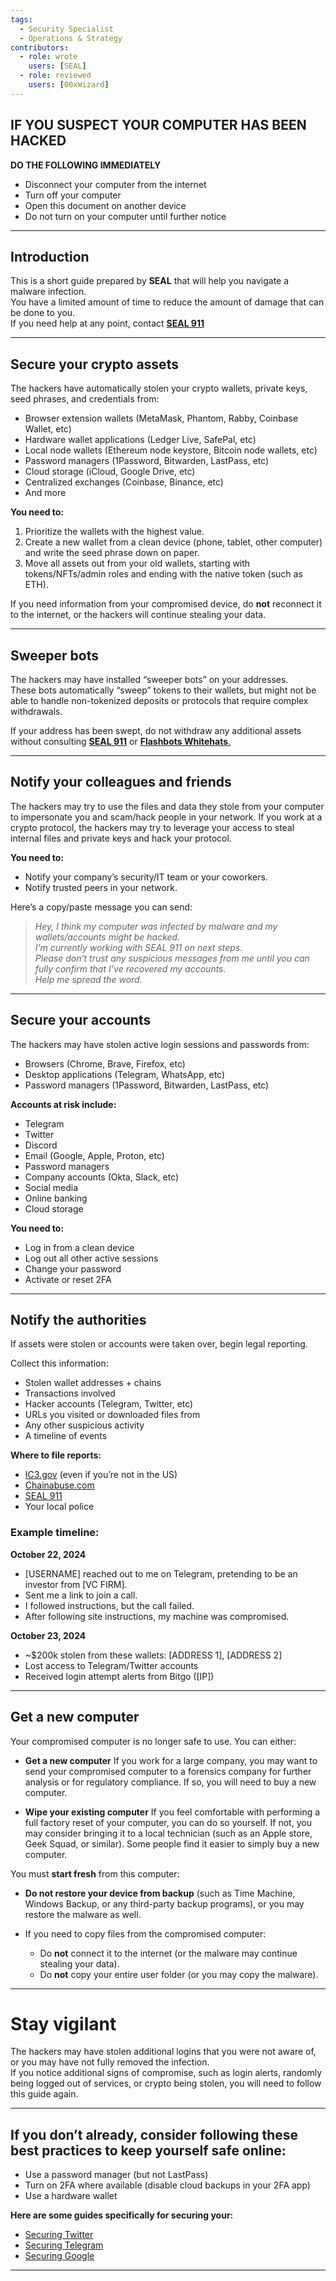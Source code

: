 ```yaml
---
tags:
  - Security Specialist
  - Operations & Strategy
contributors:
  - role: wrote
    users: [SEAL]
  - role: reviewed
    users: [00xWizard]
---
```




## IF YOU SUSPECT YOUR COMPUTER HAS BEEN HACKED  
**DO THE FOLLOWING IMMEDIATELY**

- Disconnect your computer from the internet  
- Turn off your computer  
- Open this document on another device  
- Do not turn on your computer until further notice  

---

## Introduction
This is a short guide prepared by **SEAL** that will help you navigate a malware infection.  
You have a limited amount of time to reduce the amount of damage that can be done to you.  
If you need help at any point, contact [**SEAL 911**](https://t.me/seal_911_bot)

---

## Secure your crypto assets
The hackers have automatically stolen your crypto wallets, private keys, seed phrases, and credentials from:  

- Browser extension wallets (MetaMask, Phantom, Rabby, Coinbase Wallet, etc)  
- Hardware wallet applications (Ledger Live, SafePal, etc)  
- Local node wallets (Ethereum node keystore, Bitcoin node wallets, etc)  
- Password managers (1Password, Bitwarden, LastPass, etc)  
- Cloud storage (iCloud, Google Drive, etc)  
- Centralized exchanges (Coinbase, Binance, etc)  
- And more  

**You need to:**  
1. Prioritize the wallets with the highest value.  
2. Create a new wallet from a clean device (phone, tablet, other computer) and write the seed phrase down on paper.  
3. Move all assets out from your old wallets, starting with tokens/NFTs/admin roles and ending with the native token (such as ETH).  

 If you need information from your compromised device, do **not** reconnect it to the internet, or the hackers will continue stealing your data.  

---

## Sweeper bots
The hackers may have installed “sweeper bots” on your addresses.  
These bots automatically “sweep” tokens to their wallets, but might not be able to handle non-tokenized deposits or protocols that require complex withdrawals.  

If your address has been swept, do not withdraw any additional assets without consulting [**SEAL 911**](https://t.me/seal_911_bot) or [**Flashbots Whitehats**.](https://whitehat.flashbots.net/)  

---

## Notify your colleagues and friends
The hackers may try to use the files and data they stole from your computer to impersonate you and scam/hack people in your network. 
If you work at a crypto protocol, the hackers may try to leverage your access to steal internal files and private keys and hack your protocol.

**You need to:**  
- Notify your company’s security/IT team or your coworkers.  
- Notify trusted peers in your network.  

Here’s a copy/paste message you can send:  

> *Hey, I think my computer was infected by malware and my wallets/accounts might be hacked.  
> I’m currently working with SEAL 911 on next steps.  
> Please don’t trust any suspicious messages from me until you can fully confirm that I’ve recovered my accounts.  
> Help me spread the word.*  

---

## Secure your accounts
The hackers may have stolen active login sessions and passwords from:  

- Browsers (Chrome, Brave, Firefox, etc)  
- Desktop applications (Telegram, WhatsApp, etc)  
- Password managers (1Password, Bitwarden, LastPass, etc)  

**Accounts at risk include:**  
- Telegram  
- Twitter  
- Discord  
- Email (Google, Apple, Proton, etc)  
- Password managers  
- Company accounts (Okta, Slack, etc)  
- Social media  
- Online banking  
- Cloud storage  

**You need to:**  
- Log in from a clean device  
- Log out all other active sessions  
- Change your password  
- Activate or reset 2FA  

---

## Notify the authorities
If assets were stolen or accounts were taken over, begin legal reporting.  

Collect this information:  
- Stolen wallet addresses + chains  
- Transactions involved  
- Hacker accounts (Telegram, Twitter, etc)  
- URLs you visited or downloaded files from  
- Any other suspicious activity  
- A timeline of events  

**Where to file reports:**  
- [IC3.gov](https://www.ic3.gov) (even if you’re not in the US)  
- [Chainabuse.com](https://www.chainabuse.com)  
- [SEAL 911](https://t.me/seal_911_bot)  
- Your local police  

### Example timeline:
**October 22, 2024**  
- [USERNAME] reached out to me on Telegram, pretending to be an investor from [VC FIRM].  
- Sent me a link to join a call.  
- I followed instructions, but the call failed.  
- After following site instructions, my machine was compromised.  

**October 23, 2024**  
- ~$200k stolen from these wallets: [ADDRESS 1], [ADDRESS 2]  
- Lost access to Telegram/Twitter accounts  
- Received login attempt alerts from Bitgo ([IP])  

---

## Get a new computer
Your compromised computer is no longer safe to use. You can either:

- **Get a new computer** If you work for a large company, you may want to send your 
compromised computer to a forensics company for further analysis or for regulatory compliance. 
If so, you will need to buy a new computer.

- **Wipe your existing computer** If you feel comfortable with performing a full factory reset of your computer, you can do so yourself. 
If not, you may consider bringing it to a local technician (such as an Apple store, Geek Squad, or similar). 
Some people find it easier to simply buy a new computer.
 

You must **start fresh** from this computer:  

- **Do not restore your device from backup** (such as Time Machine, Windows Backup, or any third-party backup programs), or you may restore the malware as well.  

- If you need to copy files from the compromised computer:  
  - Do **not** connect it to the internet (or the malware may continue stealing your data).  
  - Do **not** copy your entire user folder (or you may copy the malware).  


---

# Stay vigilant

The hackers may have stolen additional logins that you were not aware of, or you may have not fully removed the infection.  
If you notice additional signs of compromise, such as login alerts, randomly being logged out of services, or crypto being stolen, you will need to follow this guide again.

---

## If you don’t already, consider following these best practices to keep yourself safe online:

- Use a password manager (but not LastPass)  
- Turn on 2FA where available (disable cloud backups in your 2FA app)  
- Use a hardware wallet  

**Here are some guides specifically for securing your:**

- [Securing Twitter](https://frameworks.securityalliance.org/community-management/twitter.html)
- [Securing Telegram](https://frameworks.securityalliance.org/community-management/telegram.html)  
- [Securing Google](https://frameworks.securityalliance.org/community-management/google.html)

---